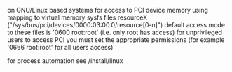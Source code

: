 on GNU/Linux based systems for access to PCI device memory using mapping to virtual memory sysfs files resourceX
("/sys/bus/pci/devices/0000:03:00.0/resource[0-n]")
default access mode to these files is '0600 root:root' (i.e. only root has access)
for unprivileged users to access PCI you must set the appropriate permissions
(for example '0666 root:root' for all users access)

for process automation see /install/linux
